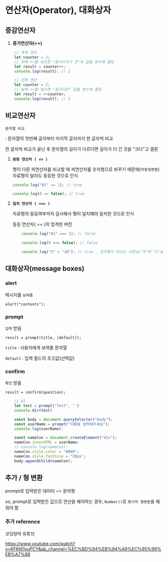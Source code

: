 # 연산자(Operator), 대화상자

## 증감연산자

1. **증가연산자(++)**

```javascript
    // 후위 연산 
    let counter = 2;
    // 뒤에 ++를 넣으면 "증가시키기 전"의 값을 변수에 할당
    let result = counter++;
    console.log(result); // 2
```

```javascript
    // 전위 연산
    let counter = 2;
    // 앞에 ++를 넣으면 "증가시킨" 값을 변수에 할당
    let result = ++counter;
    console.log(result); // 3
```

## 비교연산자

`문자열 비교`

: 문자열의 첫번째 글자부터 마지막 글자까지 한 글자씩 비교

한 글자씩 비교가 끝난 후 문자열의 길이가 다르다면 길이가 더 긴 것을 "크다"고 결론

1. **`동등 연산자 ( == )`**

    형이 다른 피연산자를 비교할 때 피연산자를 숫자형으로 바꾸기 때문에(`자동형변환`) 자료형이 달라도 동등한 것으로 인식

    ```javascript
    console.log("01" == 1); // true

    console.log(0 == false); // true
    ```

2. **`일치 연산자 ( === )`**

    자료형의 동등여부까지 검사해서 형이 일치해야 일치한 것으로 인식

    동등 연산자( == )의 엄격한 버전

    ```javascript
        console.log("01" === 1); // false

        console.log(0 === false); // false

        console.log("5" > "10"); // true , 문자열의 비교는 사전순("5"와 "1"을 먼저 비교)
    ```

## 대화상자(message boxes)

### alert

메시지를 `보여줌`

`alert("contents");`

### prompt

`입력` 받음

`result = prompt(title, [default]);`

`title` : 사용자에게 보여줄 문자열

`default` : 입력 필드의 초깃값(선택값)

### confirm

`확인` 받음

`result = confirm(question);`

```javascript
    // Q1
    let test = prompt("Test", '')
    console.dir(test)

    const body = document.querySelector("body");
    const userName = prompt("이름을 입력해주세요");
    console.log(userName);

    const nameCon = document.createElement("div");
    nameCon.innerHTML = userName;
    // console.log(nameCon);
    nameCon.style.color = "#000";
    nameCon.style.fontSize = "20px";
    body.appendChild(nameCon);
```

## 추가 / 형 변환

prompt로 입력받은 데이터 => 문자형

so, prompt로 입력받은 값으로 연산을 해야하는 경우, `Number()`로 `명시적 형변환`을 해줘야 함

### 추가 reference

코딩앙마 유튜브

<https://www.youtube.com/watch?v=KF6t61yuPCY&ab_channel=%EC%BD%94%EB%94%A9%EC%95%99%EB%A7%88>
